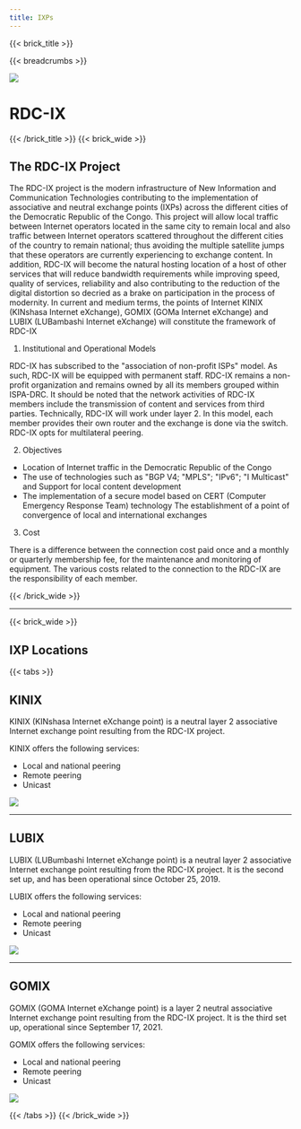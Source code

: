 ```yaml
---
title: IXPs
---
```


{{< brick_title >}}

{{< breadcrumbs >}}

![](/uploads/photos/bricks.png)

# RDC-IX

{{< /brick_title >}}
{{< brick_wide >}}

## The RDC-IX Project

The RDC-IX project is the modern infrastructure of New Information and Communication Technologies contributing to the implementation of associative and neutral exchange points (IXPs) across the different cities of the Democratic Republic of the Congo. This project will allow local traffic between Internet operators located in the same city to remain local and also traffic between Internet operators scattered throughout the different cities of the country to remain national; thus avoiding the multiple satellite jumps that these operators are currently experiencing to exchange content. In addition, RDC-IX will become the natural hosting location of a host of other services that will reduce bandwidth requirements while improving speed, quality of services, reliability and also contributing to the reduction of the digital distortion so decried as a brake on participation in the process of modernity. In current and medium terms, the points of Internet KINIX (KINshasa Internet eXchange), GOMIX (GOMa Internet eXchange) and LUBIX (LUBambashi Internet eXchange) will constitute the framework of RDC-IX

1. Institutional and Operational Models

RDC-IX has subscribed to the "association of non-profit ISPs" model. As such, RDC-IX will be equipped with permanent staff. RDC-IX remains a non-profit organization and remains owned by all its members grouped within ISPA-DRC. It should be noted that the network activities of RDC-IX members include the transmission of content and services from third parties.
Technically, RDC-IX will work under layer 2. In this model, each member provides their own router and the exchange is done via the switch. RDC-IX opts for multilateral peering.

2. Objectives

- Location of Internet traffic in the Democratic Republic of the Congo
- The use of technologies such as "BGP V4; "MPLS"; "IPv6"; "I Multicast" and Support for local content development
- The implementation of a secure model based on CERT (Computer Emergency Response Team) technology
The establishment of a point of convergence of local and international exchanges

3. Cost

There is a difference between the connection cost paid once and a monthly or quarterly membership fee, for the maintenance and monitoring of equipment. The various costs related to the connection to the RDC-IX are the responsibility of each member.
 
{{< /brick_wide >}}

---
{{< brick_wide >}}

## IXP Locations

{{< tabs >}}

## KINIX

KINIX (KINshasa Internet eXchange point) is a neutral layer 2 associative Internet exchange point resulting from the RDC-IX project.

KINIX offers the following services:
- Local and national peering
- Remote peering
- Unicast

![](/uploads/branches_logos/KINIX.png)

---
## LUBIX

LUBIX (LUBumbashi Internet eXchange point) is a neutral layer 2 associative Internet exchange point resulting from the RDC-IX project. It is the second set up, and has been operational since October 25, 2019.

LUBIX offers the following services:
- Local and national peering
- Remote peering
- Unicast

![](/uploads/branches_logos/LUBIX.png)

---
## GOMIX

GOMIX (GOMA Internet eXchange point) is a layer 2 neutral associative Internet exchange point resulting from the RDC-IX project. It is the third set up, operational since September 17, 2021.

GOMIX offers the following services:
- Local and national peering
- Remote peering
- Unicast

![](/uploads/branches_logos/GOMIX.png)

{{< /tabs >}}
{{< /brick_wide >}}